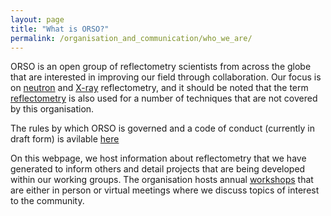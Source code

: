 ```yaml
---
layout: page
title: "What is ORSO?"
permalink: /organisation_and_communication/who_we_are/
---
```


ORSO is an open group of reflectometry scientists from across the globe that are interested in improving our field through collaboration.
Our focus is on [neutron](https://en.wikipedia.org/wiki/Neutron_reflectometry) and [X-ray](https://en.wikipedia.org/wiki/X-ray_reflectivity) reflectometry, and it should be noted that the term [reflectometry](https://en.wikipedia.org/wiki/Reflectometry) is also used for a number of techniques that are not covered by this organisation.

The rules by which ORSO is governed and a code of conduct (currently in draft form) is avilable [here](./orso_governing_principles.md/) 

On this webpage, we host information about reflectometry that we have generated to inform others and detail projects that are being developed within our working groups.
The organisation hosts annual [workshops](../workshops/) that are either in person or virtual meetings where we discuss topics of interest to the community.

